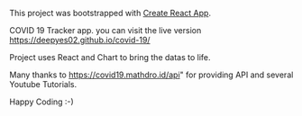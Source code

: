 This project was bootstrapped with [Create React App](https://github.com/facebook/create-react-app).

COVID 19 Tracker app. you can visit the live version https://deepyes02.github.io/covid-19/

Project uses React and Chart to bring the datas to life. 

Many thanks to https://covid19.mathdro.id/api" for providing API and several Youtube
Tutorials.

Happy Coding :-) 